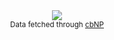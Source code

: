 <div align="center">
  <img src="https://bizeul.cam/api/now-playing?token=019734e7-81d9-7302-9589-78343c5c180e&maxAge=2592000" />
</div>
<div align="center">
  <sub>Data fetched through <a href="https://github.com/EnjoyBacon7/cbNP">cbNP</a></sub>
</div>
